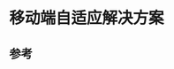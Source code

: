 # 移动端自适应解决方案

## 参考
[1]:https://www.jianshu.com/p/04efb4a1d2f8 "flexible.js 移动端自适应方案"
[2]:https://github.com/ant-design/ant-design-mobile/wiki/viewport "viewport"
[3]:https://github.com/ant-design/ant-design-mobile/wiki/HD "antd-mobile解决方案"